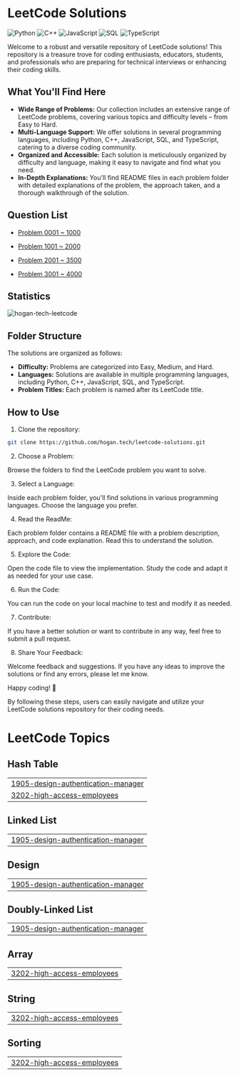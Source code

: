# LeetCode Solutions

![Python](https://img.shields.io/badge/language-Python-blue.svg)
![C++](https://img.shields.io/badge/language-C++-orange.svg)
![JavaScript](https://img.shields.io/badge/language-JavaScript-yellow.svg)
![SQL](https://img.shields.io/badge/language-SQL-lightgrey.svg)
![TypeScript](https://img.shields.io/badge/language-TypeScript-blue.svg)

Welcome to a robust and versatile repository of LeetCode solutions! This repository is a treasure trove for coding enthusiasts, educators, students, and professionals who are preparing for technical interviews or enhancing their coding skills.

## What You'll Find Here

- **Wide Range of Problems:** Our collection includes an extensive range of LeetCode problems, covering various topics and difficulty levels – from Easy to Hard.
- **Multi-Language Support:** We offer solutions in several programming languages, including Python, C++, JavaScript, SQL, and TypeScript, catering to a diverse coding community.
- **Organized and Accessible:** Each solution is meticulously organized by difficulty and language, making it easy to navigate and find what you need.
- **In-Depth Explanations:** You'll find README files in each problem folder with detailed explanations of the problem, the approach taken, and a thorough walkthrough of the solution.

## Question List

- [Problem 0001 ~ 1000](./Question_List_0001_1000.md)

- [Problem 1001 ~ 2000](./Question_List_1001_2000.md)

- [Problem 2001 ~ 3500](./Question_List_2001_3000.md)

- [Problem 3001 ~ 4000](./Question_List_3001_4000.md)


## Statistics

<img src="https://leetcard.jacoblin.cool/hogantech" alt="hogan-tech-leetcode" />

## Folder Structure

The solutions are organized as follows:

- **Difficulty:** Problems are categorized into Easy, Medium, and Hard.
- **Languages:** Solutions are available in multiple programming languages, including Python, C++, JavaScript, SQL, and TypeScript.
- **Problem Titles:** Each problem is named after its LeetCode title.



## How to Use

1. Clone the repository:

```bash
git clone https://github.com/hogan.tech/leetcode-solutions.git
```

2. Choose a Problem:

Browse the folders to find the LeetCode problem you want to solve.

3. Select a Language:

Inside each problem folder, you'll find solutions in various programming languages. Choose the language you prefer.

4. Read the ReadMe:

Each problem folder contains a README file with a problem description, approach, and code explanation. Read this to understand the solution.

5. Explore the Code:

Open the code file to view the implementation. Study the code and adapt it as needed for your use case.

6. Run the Code:

You can run the code on your local machine to test and modify it as needed.

7. Contribute:

If you have a better solution or want to contribute in any way, feel free to submit a pull request.

8. Share Your Feedback:

Welcome feedback and suggestions. If you have any ideas to improve the solutions or find any errors, please let me know.

Happy coding! 🚀

By following these steps, users can easily navigate and utilize your LeetCode solutions repository for their coding needs.


<!---LeetCode Topics Start-->
# LeetCode Topics
## Hash Table
|  |
| ------- |
| [1905-design-authentication-manager](https://github.com/hogan-tech/leetcode-solution/tree/master/1905-design-authentication-manager) |
| [3202-high-access-employees](https://github.com/hogan-tech/leetcode-solution/tree/master/3202-high-access-employees) |
## Linked List
|  |
| ------- |
| [1905-design-authentication-manager](https://github.com/hogan-tech/leetcode-solution/tree/master/1905-design-authentication-manager) |
## Design
|  |
| ------- |
| [1905-design-authentication-manager](https://github.com/hogan-tech/leetcode-solution/tree/master/1905-design-authentication-manager) |
## Doubly-Linked List
|  |
| ------- |
| [1905-design-authentication-manager](https://github.com/hogan-tech/leetcode-solution/tree/master/1905-design-authentication-manager) |
## Array
|  |
| ------- |
| [3202-high-access-employees](https://github.com/hogan-tech/leetcode-solution/tree/master/3202-high-access-employees) |
## String
|  |
| ------- |
| [3202-high-access-employees](https://github.com/hogan-tech/leetcode-solution/tree/master/3202-high-access-employees) |
## Sorting
|  |
| ------- |
| [3202-high-access-employees](https://github.com/hogan-tech/leetcode-solution/tree/master/3202-high-access-employees) |
<!---LeetCode Topics End-->